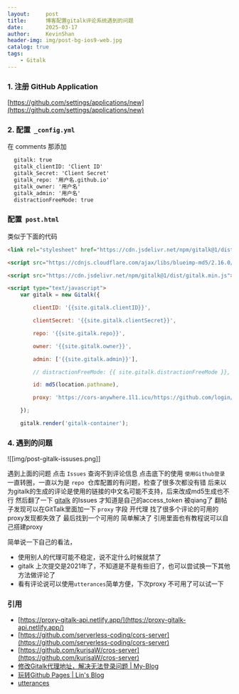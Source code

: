 ```yaml
---
layout:     post
title:      博客配置gitalk评论系统遇到的问题
date:       2025-03-17
author:     KevinShan
header-img: img/post-bg-ios9-web.jpg
catalog: true
tags:
    - Gitalk
---
```


### 1.  注册 GitHub Application

[https://github.com/settings/applications/new](https://github.com/settings/applications/new)

### 2. 配置  `_config.yml`

在 comments 那添加

```html
  gitalk: true
  gitalk_clientID: 'Client ID'
  gitalk_Secret: 'Client Secret'
  gitalk_repo: '用户名.github.io'
  gitalk_owner: '用户名'
  gitalk_admin: '用户名'
  distractionFreeMode: true
```

### 配置  `post.html`

类似于下面的代码

```html
<link rel="stylesheet" href="https://cdn.jsdelivr.net/npm/gitalk@1/dist/gitalk.css">

<script src="https://cdnjs.cloudflare.com/ajax/libs/blueimp-md5/2.16.0/js/md5.min.js"></script>

<script src="https://cdn.jsdelivr.net/npm/gitalk@1/dist/gitalk.min.js"></script>

<script type="text/javascript">
    var gitalk = new Gitalk({

        clientID: '{{site.gitalk.clientID}}',

        clientSecret: '{{site.gitalk.clientSecret}}',

        repo: '{{site.gitalk.repo}}',

        owner: '{{site.gitalk.owner}}',

        admin: ['{{site.gitalk.admin}}'],

        // distractionFreeMode: {{ site.gitalk.distractionFreeMode }},

        id: md5(location.pathname),

        proxy: 'https://cors-anywhere.1l1.icu/https://github.com/login/oauth/access_token'

    });

    gitalk.render('gitalk-container');
```

### 4. 遇到的问题

![[img/post-gitalk-issuses.png]]

遇到上面的问题 点击 `Issues` 查询不到评论信息
点击底下的使用 `使用Github登录` 一直转圈，一直以为是 `repo`  仓库配置的有问题，检查了很多次都没有错
后来以为gitalk的生成的评论是使用的链接的中文名可能不支持，后来改成md5生成也不行
然后翻了一下 [gitalk](https://github.com/gitalk/gitalk/issues?q=is%3Aissue%20state%3Aclosed%20access) 的Issues 才知道是自己的access_token 被qiang了
翻帖子发现可以在GitTalk里面加一下 `proxy` 字段 开代理
找了很多个评论的可用的proxy发现都失效了
最后找到一个可用的 简单解决了 
引用里面也有教程说可以自己搭建proxy

简单说一下自己的看法，
* 使用别人的代理可能不稳定，说不定什么时候就禁了
* gitalk 上次提交是2021年了，不知道是不是有些旧了，也可以尝试换一下其他方法做评论了
* 看有评论说可以使用`utterances`简单方便，下次proxy 不可用了可以试一下

### 引用

* [https://proxy-gitalk-api.netlify.app/](https://proxy-gitalk-api.netlify.app/)  
* [https://github.com/serverless-coding/cors-server](https://github.com/serverless-coding/cors-server)  
* [https://github.com/kurisaW/cros-server](https://github.com/kurisaW/cros-server)
* [修改Gitalk代理地址，解决无法登录问题 | My-Blog](https://apidocs.cn/blog/front/js/%E4%BF%AE%E6%94%B9Gitalk%E4%BB%A3%E7%90%86%E5%9C%B0%E5%9D%80%E8%A7%A3%E5%86%B3%E6%97%A0%E6%B3%95%E7%99%BB%E5%BD%95%E9%97%AE%E9%A2%98.html)
* [玩转Github Pages | Lin's Blog](https://linhandev.github.io/posts/Github-Page/#%E5%8D%9A%E5%AE%A2%E8%AF%84%E8%AE%BA)
* [utterances](https://utteranc.es/?installation_id=62772951&setup_action=install)
